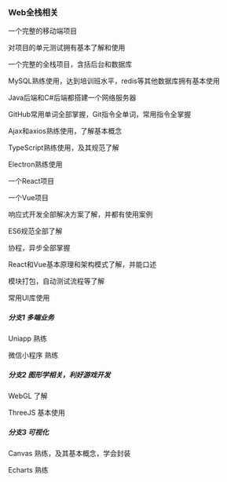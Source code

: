 ### Web全栈相关

一个完整的移动端项目

对项目的单元测试拥有基本了解和使用

一个完整的全栈项目，含括后台和数据库

MySQL熟练使用，达到培训班水平，redis等其他数据库拥有基本使用

Java后端和C#后端都搭建一个网络服务器

GitHub常用单词全部掌握，Git指令全单词，常用指令全掌握

Ajax和axios熟练使用，了解基本概念

TypeScript熟练使用，及其规范了解

Electron熟练使用

一个React项目

一个Vue项目

响应式开发全部解决方案了解，并都有使用案例

ES6规范全部了解

协程，异步全部掌握

React和Vue基本原理和架构模式了解，并能口述

模块打包，自动测试流程等了解

常用UI库使用

##### 分支1 多端业务

Uniapp 熟练

微信小程序 熟练

##### 分支2 图形学相关，利好游戏开发

WebGL 了解

ThreeJS 基本使用

##### 分支3 可视化

Canvas 熟练，及其基本概念，学会封装

Echarts 熟练
